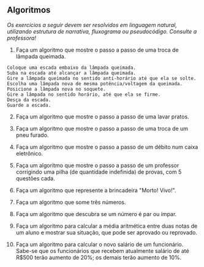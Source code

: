 ## Algoritmos

_Os exercícios a seguir devem ser resolvidos em linguagem natural, utilizando estrutura de narrativa, fluxograma ou pseudocódigo. Consulte a professora!_

1. Faça um algoritmo que mostre o passo a passo de uma troca de lâmpada queimada.

```
Coloque uma escada embaixo da lâmpada queimada. 
Suba na escada até alcançar a lâmpada queimada. 
Gire a lâmpada queimada no sentido anti-horário até que ela se solte. 
Escolha uma lâmpada nova de mesma potência/voltagem da queimada.
Posicione a lâmpada nova no soquete. 
Gire a lâmpada no sentido horário, até que ela se firme. 
Desça da escada. 
Guarde a escada.

```

2. Faça um algoritmo que mostre o passo a passo de uma lavar pratos.

3. Faça um algoritmo que mostre o passo a passo de uma troca de um pneu furado.

4. Faça um algoritmo que mostre o passo a passo de um débito num caixa eletrônico.

5. Faça um algoritmo que mostre o passo a passo de um professor corrigindo uma pilha (de quantidade indefinida) de provas, com 5 questões cada.

6. Faça um algoritmo que represente a brincadeira "Morto! Vivo!".

7. Faça um algoritmo que some três números.

8. Faça um algoritmo que descubra se um número é par ou ímpar.

9. Faça um algoritmo para calcular a média aritmética entre duas notas de um aluno e mostrar sua situação, que pode ser aprovado ou reprovado.

10. Faça um algoritmo para calcular o novo salário de um funcionário. Sabe-se que os funcionários que recebem atualmente salário de até R$500 terão aumento de 20%; os demais terão aumento de 10%.
